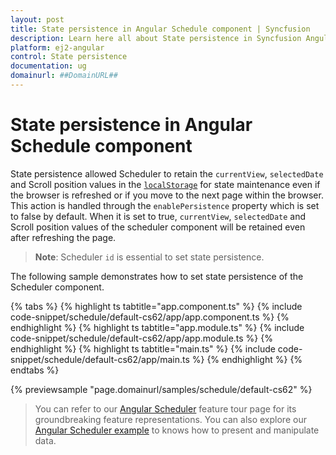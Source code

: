 ```yaml
---
layout: post
title: State persistence in Angular Schedule component | Syncfusion
description: Learn here all about State persistence in Syncfusion Angular Schedule component of Syncfusion Essential JS 2 and more.
platform: ej2-angular
control: State persistence 
documentation: ug
domainurl: ##DomainURL##
---
```


# State persistence in Angular Schedule component

State persistence allowed Scheduler to retain the `currentView`, `selectedDate` and Scroll position values in the [`localStorage`](https://www.w3schools.com/html/html5_webstorage.asp#) for state maintenance even if the browser is refreshed or if you move to the next page within the browser. This action is handled through the `enablePersistence` property which is set to false by default. When it is set to true, `currentView`, `selectedDate` and Scroll position values of the scheduler component will be retained even after refreshing the page.

> **Note**: Scheduler `id` is essential to set state persistence.

The following sample demonstrates how to set state persistence of the Scheduler component.

{% tabs %}
{% highlight ts tabtitle="app.component.ts" %}
{% include code-snippet/schedule/default-cs62/app/app.component.ts %}
{% endhighlight %}
{% highlight ts tabtitle="app.module.ts" %}
{% include code-snippet/schedule/default-cs62/app/app.module.ts %}
{% endhighlight %}
{% highlight ts tabtitle="main.ts" %}
{% include code-snippet/schedule/default-cs62/app/main.ts %}
{% endhighlight %}
{% endtabs %}
  
{% previewsample "page.domainurl/samples/schedule/default-cs62" %}

> You can refer to our [Angular Scheduler](https://www.syncfusion.com/angular-ui-components/angular-scheduler) feature tour page for its groundbreaking feature representations. You can also explore our [Angular Scheduler example](https://ej2.syncfusion.com/angular/demos/#/material/schedule/overview) to knows how to present and manipulate data.
